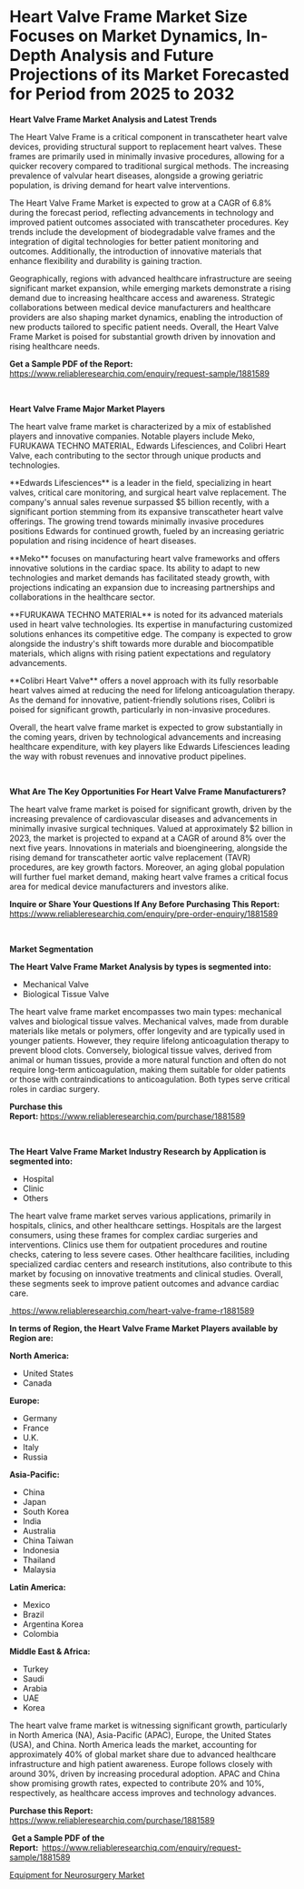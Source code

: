 <p><h1>Heart Valve Frame Market Size Focuses on Market Dynamics, In-Depth Analysis and Future Projections of its Market Forecasted for Period from 2025 to 2032</h1></p><p><strong>Heart Valve Frame Market Analysis and Latest Trends</strong></p>
<p><p>The Heart Valve Frame is a critical component in transcatheter heart valve devices, providing structural support to replacement heart valves. These frames are primarily used in minimally invasive procedures, allowing for a quicker recovery compared to traditional surgical methods. The increasing prevalence of valvular heart diseases, alongside a growing geriatric population, is driving demand for heart valve interventions.</p><p>The Heart Valve Frame Market is expected to grow at a CAGR of 6.8% during the forecast period, reflecting advancements in technology and improved patient outcomes associated with transcatheter procedures. Key trends include the development of biodegradable valve frames and the integration of digital technologies for better patient monitoring and outcomes. Additionally, the introduction of innovative materials that enhance flexibility and durability is gaining traction.</p><p>Geographically, regions with advanced healthcare infrastructure are seeing significant market expansion, while emerging markets demonstrate a rising demand due to increasing healthcare access and awareness. Strategic collaborations between medical device manufacturers and healthcare providers are also shaping market dynamics, enabling the introduction of new products tailored to specific patient needs. Overall, the Heart Valve Frame Market is poised for substantial growth driven by innovation and rising healthcare needs.</p></p>
<p><strong>Get a Sample PDF of the Report:&nbsp;</strong> <a href="https://www.reliableresearchiq.com/enquiry/request-sample/1881589?utm_campaign=2310&utm_medium=2&utm_source=Github&utm_content=ia&utm_term=05032025&utm_id=heart-valve-frame">https://www.reliableresearchiq.com/enquiry/request-sample/1881589</a></p>
<p>&nbsp;</p>
<p><strong>Heart Valve Frame Major Market Players</strong></p>
<p><p>The heart valve frame market is characterized by a mix of established players and innovative companies. Notable players include Meko, FURUKAWA TECHNO MATERIAL, Edwards Lifesciences, and Colibri Heart Valve, each contributing to the sector through unique products and technologies.</p><p>**Edwards Lifesciences** is a leader in the field, specializing in heart valves, critical care monitoring, and surgical heart valve replacement. The company's annual sales revenue surpassed $5 billion recently, with a significant portion stemming from its expansive transcatheter heart valve offerings. The growing trend towards minimally invasive procedures positions Edwards for continued growth, fueled by an increasing geriatric population and rising incidence of heart diseases.</p><p>**Meko** focuses on manufacturing heart valve frameworks and offers innovative solutions in the cardiac space. Its ability to adapt to new technologies and market demands has facilitated steady growth, with projections indicating an expansion due to increasing partnerships and collaborations in the healthcare sector.</p><p>**FURUKAWA TECHNO MATERIAL** is noted for its advanced materials used in heart valve technologies. Its expertise in manufacturing customized solutions enhances its competitive edge. The company is expected to grow alongside the industry's shift towards more durable and biocompatible materials, which aligns with rising patient expectations and regulatory advancements.</p><p>**Colibri Heart Valve** offers a novel approach with its fully resorbable heart valves aimed at reducing the need for lifelong anticoagulation therapy. As the demand for innovative, patient-friendly solutions rises, Colibri is poised for significant growth, particularly in non-invasive procedures.</p><p>Overall, the heart valve frame market is expected to grow substantially in the coming years, driven by technological advancements and increasing healthcare expenditure, with key players like Edwards Lifesciences leading the way with robust revenues and innovative product pipelines.</p></p>
<p>&nbsp;</p>
<p><strong>What Are The Key Opportunities For Heart Valve Frame Manufacturers?</strong></p>
<p><p>The heart valve frame market is poised for significant growth, driven by the increasing prevalence of cardiovascular diseases and advancements in minimally invasive surgical techniques. Valued at approximately $2 billion in 2023, the market is projected to expand at a CAGR of around 8% over the next five years. Innovations in materials and bioengineering, alongside the rising demand for transcatheter aortic valve replacement (TAVR) procedures, are key growth factors. Moreover, an aging global population will further fuel market demand, making heart valve frames a critical focus area for medical device manufacturers and investors alike.</p></p>
<p><strong>Inquire or Share Your Questions If Any Before Purchasing This Report:</strong> <a href="https://www.reliableresearchiq.com/enquiry/pre-order-enquiry/1881589?utm_campaign=2310&utm_medium=2&utm_source=Github&utm_content=ia&utm_term=05032025&utm_id=heart-valve-frame">https://www.reliableresearchiq.com/enquiry/pre-order-enquiry/1881589</a></p>
<p>&nbsp;</p>
<p><strong>Market Segmentation</strong></p>
<p><strong>The Heart Valve Frame Market Analysis by types is segmented into:</strong></p>
<p><ul><li>Mechanical Valve</li><li>Biological Tissue Valve</li></ul></p>
<p><p>The heart valve frame market encompasses two main types: mechanical valves and biological tissue valves. Mechanical valves, made from durable materials like metals or polymers, offer longevity and are typically used in younger patients. However, they require lifelong anticoagulation therapy to prevent blood clots. Conversely, biological tissue valves, derived from animal or human tissues, provide a more natural function and often do not require long-term anticoagulation, making them suitable for older patients or those with contraindications to anticoagulation. Both types serve critical roles in cardiac surgery.</p></p>
<p><strong>Purchase this Report:&nbsp;</strong><a href="https://www.reliableresearchiq.com/purchase/1881589?utm_campaign=2310&utm_medium=2&utm_source=Github&utm_content=ia&utm_term=05032025&utm_id=heart-valve-frame">https://www.reliableresearchiq.com/purchase/1881589</a></p>
<p>&nbsp;</p>
<p><strong>The Heart Valve Frame Market Industry Research by Application is segmented into:</strong></p>
<p><ul><li>Hospital</li><li>Clinic</li><li>Others</li></ul></p>
<p><p>The heart valve frame market serves various applications, primarily in hospitals, clinics, and other healthcare settings. Hospitals are the largest consumers, using these frames for complex cardiac surgeries and interventions. Clinics use them for outpatient procedures and routine checks, catering to less severe cases. Other healthcare facilities, including specialized cardiac centers and research institutions, also contribute to this market by focusing on innovative treatments and clinical studies. Overall, these segments seek to improve patient outcomes and advance cardiac care.</p></p>
<p><a href="https://www.reliableresearchiq.com/heart-valve-frame-r1881589?utm_campaign=2310&utm_medium=2&utm_source=Github&utm_content=ia&utm_term=05032025&utm_id=heart-valve-frame">&nbsp;https://www.reliableresearchiq.com/heart-valve-frame-r1881589</a></p>
<p><strong>In terms of Region, the Heart Valve Frame Market Players available by Region are:</strong></p>
<p>
    <p> <strong> North America: </strong>
        <ul>
            <li>United States</li>
            <li>Canada</li>
        </ul>
        </p> 
    <p> <strong> Europe: </strong>
        <ul>
            <li>Germany</li>
            <li>France</li>
            <li>U.K.</li>
            <li>Italy</li>
            <li>Russia</li>
        </ul>
        </p> 
    <p> <strong> Asia-Pacific: </strong>
        <ul>
            <li>China</li>
            <li>Japan</li>
            <li>South Korea</li>
            <li>India</li>
            <li>Australia</li>
            <li>China Taiwan</li>
            <li>Indonesia</li>
            <li>Thailand</li>
            <li>Malaysia</li>
        </ul>
        </p> 
    <p> <strong> Latin America: </strong>
        <ul>
            <li>Mexico</li>
            <li>Brazil</li>
            <li>Argentina Korea</li>
            <li>Colombia</li>
        </ul>
        </p> 
    <p> <strong> Middle East & Africa: </strong>
        <ul>
            <li>Turkey</li>
            <li>Saudi</li>
            <li>Arabia</li>
            <li>UAE</li>
            <li>Korea</li>
        </ul>
    </p>
    </p>
<p><p>The heart valve frame market is witnessing significant growth, particularly in North America (NA), Asia-Pacific (APAC), Europe, the United States (USA), and China. North America leads the market, accounting for approximately 40% of global market share due to advanced healthcare infrastructure and high patient awareness. Europe follows closely with around 30%, driven by increasing procedural adoption. APAC and China show promising growth rates, expected to contribute 20% and 10%, respectively, as healthcare access improves and technology advances.</p></p>
<p><strong>Purchase this Report: </strong><a href="https://www.reliableresearchiq.com/purchase/1881589?utm_campaign=2310&utm_medium=2&utm_source=Github&utm_content=ia&utm_term=05032025&utm_id=heart-valve-frame">https://www.reliableresearchiq.com/purchase/1881589</a></p>
<p>&nbsp;<strong>Get a Sample PDF of the Report:&nbsp;&nbsp;</strong><a href="https://www.reliableresearchiq.com/enquiry/request-sample/1881589?utm_campaign=2310&utm_medium=2&utm_source=Github&utm_content=ia&utm_term=05032025&utm_id=heart-valve-frame">https://www.reliableresearchiq.com/enquiry/request-sample/1881589</a></p>
<p><strong></strong></p>
<p><p><a href="https://github.com/GenaGaines34/Market-Research-Report-List-1/blob/main/equipment-for-neurosurgery-market.md?utm_campaign=2310&utm_medium=2&utm_source=Github&utm_content=ia&utm_term=05032025&utm_id=heart-valve-frame">Equipment for Neurosurgery Market</a></p></p>